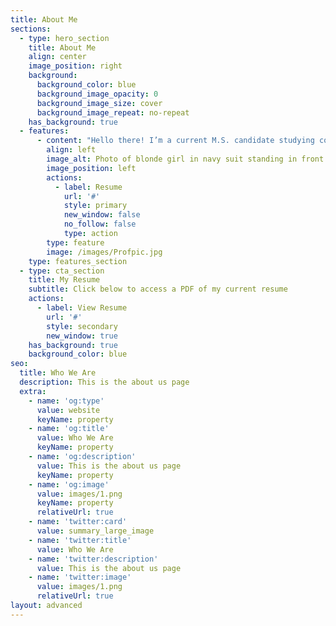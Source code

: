 ```yaml
---
title: About Me
sections:
  - type: hero_section
    title: About Me
    align: center
    image_position: right
    background:
      background_color: blue
      background_image_opacity: 0
      background_image_size: cover
      background_image_repeat: no-repeat
    has_background: true
  - features:
      - content: "Hello there! I’m a current M.S. candidate studying computer science at the University of Southern California. Over the past few years, I’ve had some amazing experiences interning at [IBM](https://www.ibm.com/employment/extremeblue/)\_and\_[Automation Anywhere](https://www.automationanywhere.com/company/about-us)\_and am actively looking for full-time development roles for 2022!\n\nIn my free time, I enjoy nerding out over Star Wars, making art, coding, and playing volleyball.  Feel free to contact me on my site or add me on LinkedIn!\n"
        align: left
        image_alt: Photo of blonde girl in navy suit standing in front of columns
        image_position: left
        actions:
          - label: Resume
            url: '#'
            style: primary
            new_window: false
            no_follow: false
            type: action
        type: feature
        image: /images/Profpic.jpg
    type: features_section
  - type: cta_section
    title: My Resume
    subtitle: Click below to access a PDF of my current resume
    actions:
      - label: View Resume
        url: '#'
        style: secondary
        new_window: true
    has_background: true
    background_color: blue
seo:
  title: Who We Are
  description: This is the about us page
  extra:
    - name: 'og:type'
      value: website
      keyName: property
    - name: 'og:title'
      value: Who We Are
      keyName: property
    - name: 'og:description'
      value: This is the about us page
      keyName: property
    - name: 'og:image'
      value: images/1.png
      keyName: property
      relativeUrl: true
    - name: 'twitter:card'
      value: summary_large_image
    - name: 'twitter:title'
      value: Who We Are
    - name: 'twitter:description'
      value: This is the about us page
    - name: 'twitter:image'
      value: images/1.png
      relativeUrl: true
layout: advanced
---
```

